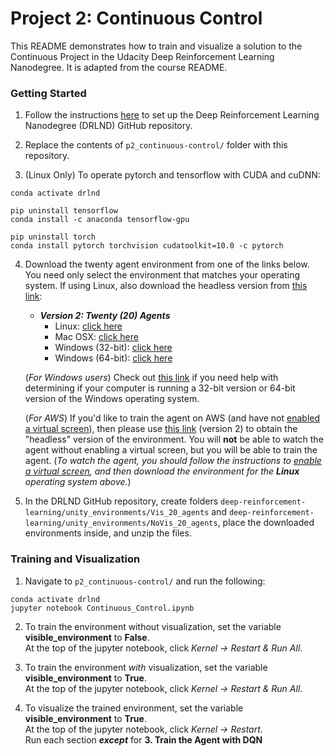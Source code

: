 # Project 2: Continuous Control


This README demonstrates how to train and visualize a solution to the Continuous Project in the Udacity Deep Reinforcement Learning Nanodegree. It is adapted from the course README.

### Getting Started

1. Follow the instructions [here](https://github.com/udacity/deep-reinforcement-learning#dependencies) to set up the Deep Reinforcement Learning Nanodegree (DRLND) GitHub repository.

2. Replace the contents of `p2_continuous-control/` folder with this repository.

3. (Linux Only) To operate pytorch and tensorflow with CUDA and cuDNN:

```
conda activate drlnd

pip uninstall tensorflow
conda install -c anaconda tensorflow-gpu

pip uninstall torch
conda install pytorch torchvision cudatoolkit=10.0 -c pytorch
```

4. Download the twenty agent environment from one of the links below.  You need only select the environment that matches your operating system. If using Linux, also download the headless version from [this link](https://s3-us-west-1.amazonaws.com/udacity-drlnd/P2/Reacher/Reacher_Linux_NoVis.zip):

    - **_Version 2: Twenty (20) Agents_**
        - Linux: [click here](https://s3-us-west-1.amazonaws.com/udacity-drlnd/P2/Reacher/Reacher_Linux.zip)
        - Mac OSX: [click here](https://s3-us-west-1.amazonaws.com/udacity-drlnd/P2/Reacher/Reacher.app.zip)
        - Windows (32-bit): [click here](https://s3-us-west-1.amazonaws.com/udacity-drlnd/P2/Reacher/Reacher_Windows_x86.zip)
        - Windows (64-bit): [click here](https://s3-us-west-1.amazonaws.com/udacity-drlnd/P2/Reacher/Reacher_Windows_x86_64.zip)
    
    (_For Windows users_) Check out [this link](https://support.microsoft.com/en-us/help/827218/how-to-determine-whether-a-computer-is-running-a-32-bit-version-or-64) if you need help with determining if your computer is running a 32-bit version or 64-bit version of the Windows operating system.

    (_For AWS_) If you'd like to train the agent on AWS (and have not [enabled a virtual screen](https://github.com/Unity-Technologies/ml-agents/blob/master/docs/Training-on-Amazon-Web-Service.md)), then please use [this link](https://s3-us-west-1.amazonaws.com/udacity-drlnd/P2/Reacher/Reacher_Linux_NoVis.zip) (version 2) to obtain the "headless" version of the environment.  You will **not** be able to watch the agent without enabling a virtual screen, but you will be able to train the agent.  (_To watch the agent, you should follow the instructions to [enable a virtual screen](https://github.com/Unity-Technologies/ml-agents/blob/master/docs/Training-on-Amazon-Web-Service.md), and then download the environment for the **Linux** operating system above._)
    

5. In the DRLND GitHub repository, create folders `deep-reinforcement-learning/unity_environments/Vis_20_agents` and `deep-reinforcement-learning/unity_environments/NoVis_20_agents`, place the downloaded environments inside, and unzip the files. 

### Training and Visualization

1. Navigate to `p2_continuous-control/` and run the following:

```
conda activate drlnd
jupyter notebook Continuous_Control.ipynb
```

2. To train the environment without visualization, set the variable **visible_environment** to **False**. <br /> At the top of the jupyter notebook, click *Kernel -> Restart & Run All*. 

3. To train the environment *with* visualization, set the variable **visible_environment** to **True**. 
<br /> At the top of the jupyter notebook, click *Kernel -> Restart & Run All*. 

4. To visualize the trained environment, set the variable **visible_environment** to **True**. 
<br /> At the top of the jupyter notebook, click *Kernel -> Restart*.
<br /> Run each section _**except**_ for **3. Train the Agent with DQN**

